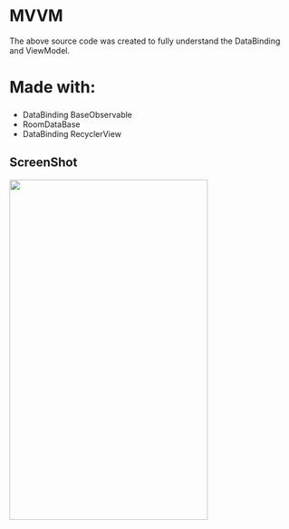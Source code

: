 # MVVM

The above source code was created to fully understand the DataBinding and ViewModel.
# Made with:
###  
- DataBinding BaseObservable
- RoomDataBase
- DataBinding RecyclerView

## ScreenShot
<img src="http://phoenixdevs.ir/github/mvvm.jpg" height="600" width="350">



